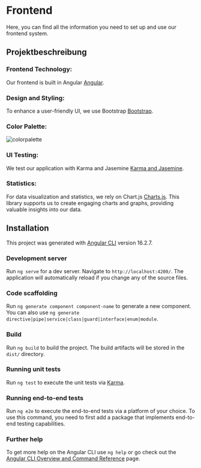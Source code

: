 # Frontend 

Here, you can find all the information you need to set up and use our frontend system.

## Projektbeschreibung

### Frontend Technology:

Our frontend is built in Angular [Angular](https://angular.io/). 

### Design and Styling:

To enhance a user-friendly UI, we use Bootstrap [Bootstrap](https://getbootstrap.com/).

### Color Palette:

![colorpalette](https://github.com/ASE-WS23-GruppeA/frontend/assets/56191285/a0457a3a-99b0-4ce8-b4bc-a0731568713e)

### UI Testing:

We test our application with Karma and Jasemine [Karma and Jasemine](https://angular.io/guide/testing).  

### Statistics:

For data visualization and statistics, we rely on Chart.js [Charts.js](https://www.chartjs.org/). This library supports us to create engaging charts and graphs, providing valuable insights into our data.


## Installation

This project was generated with [Angular CLI](https://github.com/angular/angular-cli) version 16.2.7.

### Development server

Run `ng serve` for a dev server. Navigate to `http://localhost:4200/`. The application will automatically reload if you change any of the source files.

### Code scaffolding

Run `ng generate component component-name` to generate a new component. You can also use `ng generate directive|pipe|service|class|guard|interface|enum|module`.

### Build

Run `ng build` to build the project. The build artifacts will be stored in the `dist/` directory.

### Running unit tests

Run `ng test` to execute the unit tests via [Karma](https://karma-runner.github.io).

### Running end-to-end tests

Run `ng e2e` to execute the end-to-end tests via a platform of your choice. To use this command, you need to first add a package that implements end-to-end testing capabilities.

### Further help

To get more help on the Angular CLI use `ng help` or go check out the [Angular CLI Overview and Command Reference](https://angular.io/cli) page.
